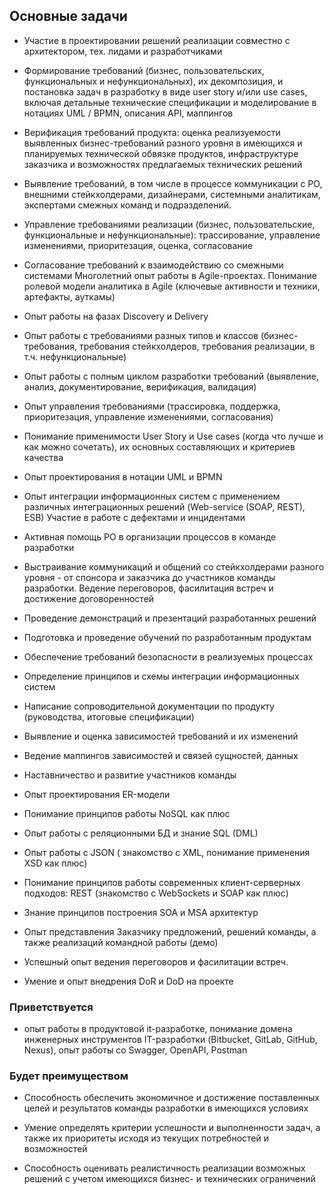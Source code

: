 ## Основные задачи
- Участие в проектировании решений реализации совместно с архитектором, тех. лидами и разработчиками

- Формирование требований (бизнес, пользовательских, функциональных и нефункциональных), их декомпозиция, и постановка задач в разработку в виде user story и/или use cases, включая детальные технические спецификации и моделирование в нотациях UML / BPMN, описания API, маппингов

- Верификация требований продукта: оценка реализуемости выявленных бизнес-требований разного уровня в имеющихся и планируемых технической обвязке продуктов, инфраструктуре заказчика и возможностях предлагаемых технических решений

- Выявление требований, в том числе в процессе коммуникации с PO, внешними стейкхолдерами, дизайнерами, системными аналитикам, экспертами смежных команд и подразделений.

- Управление требованиями реализации (бизнес, пользовательские, функциональные и нефункциональные): трассирование, управление изменениями, приоритезация, оценка, согласование

- Согласование требований к взаимодействию со смежными системами
Многолетний опыт работы в Agile-проектах. Понимание ролевой модели аналитика в Agile (ключевые активности и техники, артефакты, ауткамы)

- Опыт работы на фазах Discovery и Delivery

- Опыт работы с требованиями разных типов и классов (бизнес-требования, требования стейкхолдеров, требования реализации, в т.ч. нефункциональные)

- Опыт работы с полным циклом разработки требований (выявление, анализ, документирование, верификация, валидация)

- Опыт управления требованиями (трассировка, поддержка, приоритезация, управление изменениями, согласования)

- Понимание применимости User Story и Use cases (когда что лучше и как можно сочетать), их основных составляющих и критериев качества

- Опыт проектирования в нотации UML и BPMN

- Опыт интеграции информационных систем с применением различных интеграционных решений (Web-service (SOAP, REST), ESB)
Участие в работе с дефектами и инцидентами

- Активная помощь PO в организации процессов в команде разработки

- Выстраивание коммуникаций и общений со стейкхолдерами разного уровня - от спонсора и заказчика до участников команды разработки. Ведение переговоров, фасилитация встреч и достижение договоренностей

- Проведение демонстраций и презентаций разработанных решений

- Подготовка и проведение обучений по разработанным продуктам

- Обеспечение требований безопасности в реализуемых процессах

- Определение принципов и схемы интеграции информационных систем

- Написание сопроводительной документации по продукту (руководства, итоговые спецификации)

- Выявление и оценка зависимостей требований и их изменений

- Ведение маппингов зависимостей и связей сущностей, данных

- Наставничество и развитие участников команды

- Опыт проектирования ER-модели

- Понимание принципов работы NoSQL как плюс

- Опыт работы с реляционными БД и знание SQL (DML)

- Опыт работы с JSON ( знакомство с XML, понимание применения XSD как плюс)

- Понимание принципов работы современных клиент-серверных подходов: REST (знакомство с WebSockets и SOAP как плюс)

- Знание принципов построения SOA и MSA архитектур

- Опыт представления Заказчику предложений, решений команды, а также реализаций командной работы (демо)

- Успешный опыт ведения переговоров и фасилитации встреч.

- Умение и опыт внедрения DoR и DoD на проекте

### Приветствуется

- опыт работы в продуктовой it-разработке, понимание домена инженерных инструментов IT-разработки (Bitbucket, GitLab, GitHub, Nexus), опыт работы со Swagger, OpenAPI, Postman

### Будет преимуществом

- Способность обеспечить экономичное и достижение поставленных целей и результатов команды разработки в имеющихся условиях

- Умение определять критерии успешности и выполненности задач, а также их приоритеты исходя из текущих потребностей и возможностей

- Способность оценивать реалистичность реализации возможных решений с учетом имеющихся бизнес- и технических ограничений